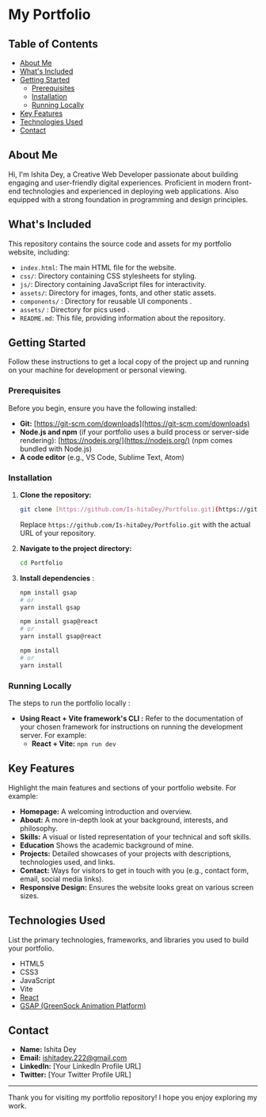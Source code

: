 # My Portfolio

## Table of Contents

- [About Me](#about-me)
- [What's Included](#whats-included)
- [Getting Started](#getting-started)
  - [Prerequisites](#prerequisites)
  - [Installation](#installation)
  - [Running Locally](#running-locally)
- [Key Features](#key-features)
- [Technologies Used](#technologies-used)
- [Contact](#contact)

## About Me

Hi, I'm Ishita Dey, a Creative Web Developer passionate about building engaging and user-friendly digital experiences. Proficient in modern front-end technologies and experienced in deploying web applications. Also equipped with a strong foundation in programming and design principles.

## What's Included

This repository contains the source code and assets for my portfolio website, including:

- `index.html`: The main HTML file for the website.
- `css/`: Directory containing CSS stylesheets for styling.
- `js/`: Directory containing JavaScript files for interactivity.
- `assets/`: Directory for images, fonts, and other static assets.
- `components/` : Directory for reusable UI components .
- `assets/` : Directory for pics used .
- `README.md`: This file, providing information about the repository.


## Getting Started

Follow these instructions to get a local copy of the project up and running on your machine for development or personal viewing.

### Prerequisites

Before you begin, ensure you have the following installed:

- **Git:** [https://git-scm.com/downloads](https://git-scm.com/downloads)
- **Node.js and npm** (if your portfolio uses a build process or server-side rendering): [https://nodejs.org/](https://nodejs.org/) (npm comes bundled with Node.js)
- **A code editor** (e.g., VS Code, Sublime Text, Atom)

### Installation

1.  **Clone the repository:**
    ```bash
    git clone [https://github.com/Is-hitaDey/Portfolio.git](https://github.com/Is-hitaDey/Portfolio.git)
    ```
    Replace `https://github.com/Is-hitaDey/Portfolio.git` with the actual URL of your repository.

2.  **Navigate to the project directory:**
    ```bash
    cd Portfolio
    ```

3.  **Install dependencies** :
    ```bash
    npm install gsap
    # or
    yarn install gsap
    ```

    ```bash
    npm install gsap@react
    # or
    yarn install gsap@react
    ```


    ```bash
    npm install
    # or
    yarn install
    ```

### Running Locally

The steps to run the portfolio locally :

- **Using React + Vite framework's CLI :**
    Refer to the documentation of your chosen framework for instructions on running the development server. For example:
    - **React + Vite:** `npm run dev` 

## Key Features

Highlight the main features and sections of your portfolio website. For example:

- **Homepage:** A welcoming introduction and overview.
- **About:** A more in-depth look at your background, interests, and philosophy.
- **Skills:** A visual or listed representation of your technical and soft skills.
- **Education** Shows the academic background of mine.
- **Projects:** Detailed showcases of your projects with descriptions, technologies used, and links.
- **Contact:** Ways for visitors to get in touch with you (e.g., contact form, email, social media links).
- **Responsive Design:** Ensures the website looks great on various screen sizes.

## Technologies Used

List the primary technologies, frameworks, and libraries you used to build your portfolio.

- HTML5
- CSS3
- JavaScript
- Vite
- [React](https://react.dev/) 
- [GSAP (GreenSock Animation Platform)](https://greensock.com/) 

## Contact

- **Name:** Ishita Dey
- **Email:** ishitadey.222@gmail.com
- **LinkedIn:** [Your LinkedIn Profile URL]
- **Twitter:** [Your Twitter Profile URL]
<!-- - **Website:** [Your Portfolio URL] -->

---

Thank you for visiting my portfolio repository! I hope you enjoy exploring my work.